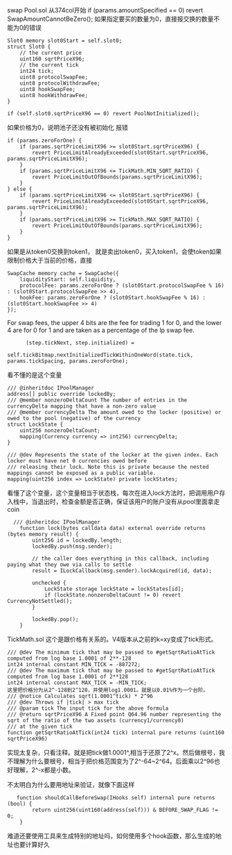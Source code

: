 swap 
Pool.sol    从374col开始
if (params.amountSpecified == 0) revert SwapAmountCannotBeZero();
如果指定要买的数量为0，直接报交换的数量不能为0的错误
```solidity
Slot0 memory slot0Start = self.slot0;
struct Slot0 {
    // the current price
    uint160 sqrtPriceX96;
    // the current tick
    int24 tick;
    uint8 protocolSwapFee;
    uint8 protocolWithdrawFee;
    uint8 hookSwapFee;
    uint8 hookWithdrawFee;
}

if (self.slot0.sqrtPriceX96 == 0) revert PoolNotInitialized();
```

如果价格为0，说明池子还没有被初始化  报错
```
if (params.zeroForOne) {
    if (params.sqrtPriceLimitX96 >= slot0Start.sqrtPriceX96) {
        revert PriceLimitAlreadyExceeded(slot0Start.sqrtPriceX96, params.sqrtPriceLimitX96);
    }
    if (params.sqrtPriceLimitX96 <= TickMath.MIN_SQRT_RATIO) {
        revert PriceLimitOutOfBounds(params.sqrtPriceLimitX96);
    }
} else {
    if (params.sqrtPriceLimitX96 <= slot0Start.sqrtPriceX96) {
        revert PriceLimitAlreadyExceeded(slot0Start.sqrtPriceX96, params.sqrtPriceLimitX96);
    }
    if (params.sqrtPriceLimitX96 >= TickMath.MAX_SQRT_RATIO) {
        revert PriceLimitOutOfBounds(params.sqrtPriceLimitX96);
    }
}
```
如果是从token0交换到token1， 就是卖出token0，买入token1，会使token如果限制价格大于当前的价格，直接
```
SwapCache memory cache = SwapCache({
    liquidityStart: self.liquidity,
    protocolFee: params.zeroForOne ? (slot0Start.protocolSwapFee % 16) : (slot0Start.protocolSwapFee >> 4),
    hookFee: params.zeroForOne ? (slot0Start.hookSwapFee % 16) : (slot0Start.hookSwapFee >> 4)
});
```
For swap fees, the upper 4 bits are the fee for trading 1 for 0, and the lower 4 are for 0 for 1 and are taken as a percentage of the lp swap fee.
```
      (step.tickNext, step.initialized) =
                self.tickBitmap.nextInitializedTickWithinOneWord(state.tick, params.tickSpacing, params.zeroForOne);
```


看不懂的是这个变量  
```
/// @inheritdoc IPoolManager
address[] public override lockedBy;
/// @member nonzeroDeltaCount The number of entries in the currencyDelta mapping that have a non-zero value
/// @member currencyDelta The amount owed to the locker (positive) or owed to the pool (negative) of the currency
struct LockState {
    uint256 nonzeroDeltaCount;
    mapping(Currency currency => int256) currencyDelta;
}

/// @dev Represents the state of the locker at the given index. Each locker must have net 0 currencies owed before
/// releasing their lock. Note this is private because the nested mappings cannot be exposed as a public variable.
mapping(uint256 index => LockState) private lockStates;
```
看懂了这个变量，这个变量相当于状态栈，每次在进入lock方法时，把调用用户存入栈中，当退出时，检查金额是否正确，保证该用户的账户没有从pool里面拿走coin
```solidity
  /// @inheritdoc IPoolManager
    function lock(bytes calldata data) external override returns (bytes memory result) {
        uint256 id = lockedBy.length;
        lockedBy.push(msg.sender);

        // the caller does everything in this callback, including paying what they owe via calls to settle
        result = ILockCallback(msg.sender).lockAcquired(id, data);

        unchecked {
            LockState storage lockState = lockStates[id];
            if (lockState.nonzeroDeltaCount != 0) revert CurrencyNotSettled();
        }

        lockedBy.pop();
    }
```

TickMath.sol
这个是跟价格有关系的。V4版本从之前的k=xy变成了tick形式。
```
/// @dev The minimum tick that may be passed to #getSqrtRatioAtTick computed from log base 1.0001 of 2**-128
int24 internal constant MIN_TICK = -887272;
/// @dev The maximum tick that may be passed to #getSqrtRatioAtTick computed from log base 1.0001 of 2**128
int24 internal constant MAX_TICK = -MIN_TICK;
这里把价格分为从2^-128到2^128，并使用log1.0001。就是以0.01%作为一个台阶。
/// @notice Calculates sqrt(1.0001^tick) * 2^96
/// @dev Throws if |tick| > max tick
/// @param tick The input tick for the above formula
/// @return sqrtPriceX96 A Fixed point Q64.96 number representing the sqrt of the ratio of the two assets (currency1/currency0)
/// at the given tick
function getSqrtRatioAtTick(int24 tick) internal pure returns (uint160 sqrtPriceX96) 

```
实现太复杂，只看注释。就是把tick做1.0001^,相当于还原了2^x。然后做根号，我不理解为什么要根号，相当于把价格范围变为了2^-64~2^64。后面乘以2^96也好理解，2^-x都是小数。

不太明白为什么要用地址来验证，就像下面这样
```solidity
   function shouldCallBeforeSwap(IHooks self) internal pure returns (bool) {
        return uint256(uint160(address(self))) & BEFORE_SWAP_FLAG != 0;
    }
```
难道还要使用工具来生成特别的地址吗，如何使用多个hook函数，那么生成的地址也要计算好久
